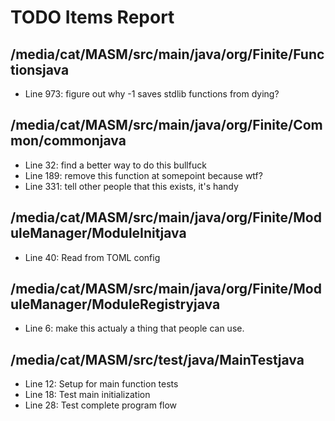 # TODO Items Report

## /media/cat/MASM/src/main/java/org/Finite/Functionsjava

- Line 973: figure out why -1 saves stdlib functions from dying?

## /media/cat/MASM/src/main/java/org/Finite/Common/commonjava

- Line 32: find a better way to do this bullfuck
- Line 189: remove this function at somepoint because wtf?
- Line 331: tell other people that this exists, it's handy

## /media/cat/MASM/src/main/java/org/Finite/ModuleManager/ModuleInitjava

- Line 40: Read from TOML config

## /media/cat/MASM/src/main/java/org/Finite/ModuleManager/ModuleRegistryjava

- Line 6: make this actualy a thing that people can use.

## /media/cat/MASM/src/test/java/MainTestjava

- Line 12: Setup for main function tests
- Line 18: Test main initialization
- Line 28: Test complete program flow


